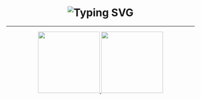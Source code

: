 <h1 align="center">
  <img src="https://readme-typing-svg.demolab.com?font=Fira+Code&size=36&duration=3000&pause=500&color=00D4FF&center=true&vCenter=true&width=435&lines=Hi+%F0%9F%91%8B%2C+I'm+OuterCyrex;A+Passionate+Developer;Welcome+to+my+GitHub!" alt="Typing SVG" />
</h1>


-----

<p align="center">
  <a href="https://github.com/OuterCyrex">
    <img height="165" src="https://github-readme-stats.vercel.app/api?username=OuterCyrex&show_icons=true&theme=vue" />
  </a>
  <a href="https://github.com/OuterCyrex">
    <img height="165" src="https://github-readme-stats.vercel.app/api/top-langs/?username=OuterCyrex&layout=compact&theme=vue&cache_seconds=60" />
  </a>
</p>












